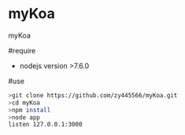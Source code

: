 # myKoa
myKoa

#require
* nodejs version >7.6.0

#use
```sh
>git clone https://github.com/zy445566/myKoa.git
>cd myKoa
>npm install
>node app
listen 127.0.0.1:3000
```
